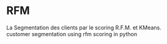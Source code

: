 # RFM
La Segmentation des clients par le scoring R.F.M. et KMeans.  
customer segmentation using rfm scoring in python
